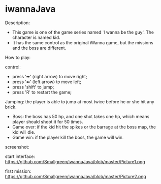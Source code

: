 # iwannaJava

Description:
 * This game is one of the game series named 'I wanna be the guy'. The character is named kid.
 * It has the same control as the original iWanna game, but the missions and the boss are different. 

How to play:

  control:
 * press '➡' (right arrow) to move right;
 * press '⬅' (left arrow) to move left;
 * press 'shift' to jump;
 * press 'R' to restart the game;

  Jumping: the player is able to jump at most twice before he or she hit any brick.
 * Boss: the boss has 50 hp, and one shot takes one hp, which means player should shoot it for 50 times.
 * Game over: if the kid hit the spikes or the barrage at the boss map, the kid will die.
 * Game win: if the player kill the boss, the game will win.

screenshot:

start interface:
https://github.com/Smallgreen/iwannaJava/blob/master/Picture1.png

first mission:
https://github.com/Smallgreen/iwannaJava/blob/master/Picture2.png
